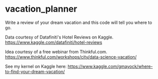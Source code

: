 # vacation_planner
Write a review of your dream vacation and this code will tell you where to go.

Data courtesy of Datafiniti's Hotel Reviews on Kaggle. https://www.kaggle.com/datafiniti/hotel-reviews

Idea courtesy of a free webinar from Thinkful.com. https://www.thinkful.com/workshops/city/data-science-vacation/

See my kernel on Kaggle here: https://www.kaggle.com/gmayock/where-to-find-your-dream-vacation/
